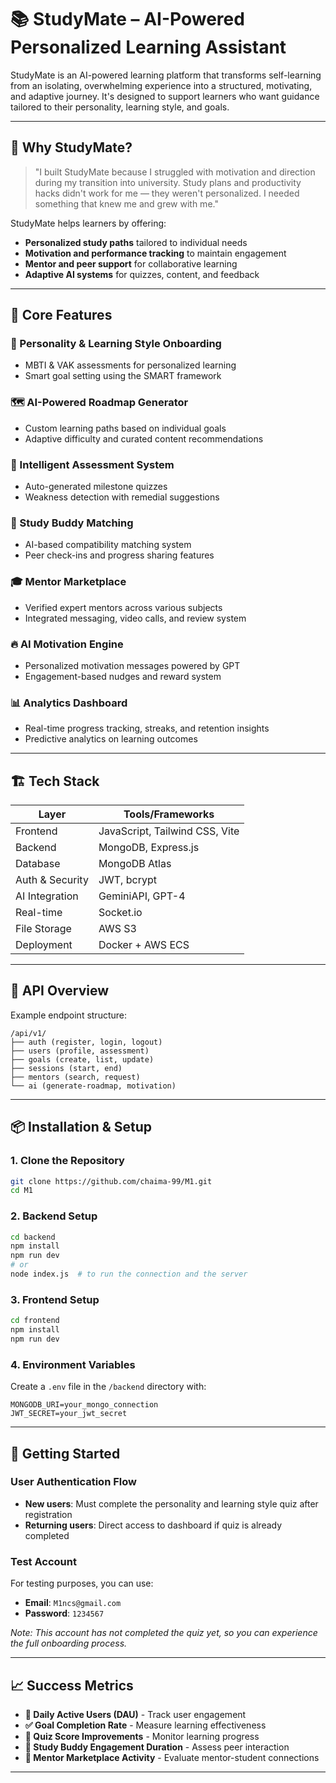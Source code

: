# 📚 StudyMate – AI-Powered Personalized Learning Assistant

StudyMate is an AI-powered learning platform that transforms self-learning from an isolating, overwhelming experience into a structured, motivating, and adaptive journey. It's designed to support learners who want guidance tailored to their personality, learning style, and goals.

---

## 🚀 Why StudyMate?

> "I built StudyMate because I struggled with motivation and direction during my transition into university. Study plans and productivity hacks didn't work for me — they weren't personalized. I needed something that knew me and grew with me."

StudyMate helps learners by offering:
- **Personalized study paths** tailored to individual needs
- **Motivation and performance tracking** to maintain engagement
- **Mentor and peer support** for collaborative learning
- **Adaptive AI systems** for quizzes, content, and feedback

---

## 🧠 Core Features

### 🧩 Personality & Learning Style Onboarding
- MBTI & VAK assessments for personalized learning
- Smart goal setting using the SMART framework

### 🗺️ AI-Powered Roadmap Generator
- Custom learning paths based on individual goals
- Adaptive difficulty and curated content recommendations

### 🧪 Intelligent Assessment System
- Auto-generated milestone quizzes
- Weakness detection with remedial suggestions

### 👯 Study Buddy Matching
- AI-based compatibility matching system
- Peer check-ins and progress sharing features

### 🎓 Mentor Marketplace
- Verified expert mentors across various subjects
- Integrated messaging, video calls, and review system

### 🔥 AI Motivation Engine
- Personalized motivation messages powered by GPT
- Engagement-based nudges and reward system

### 📊 Analytics Dashboard
- Real-time progress tracking, streaks, and retention insights
- Predictive analytics on learning outcomes

---

## 🏗️ Tech Stack

| Layer            | Tools/Frameworks                        |
|------------------|------------------------------------------|
| Frontend         | JavaScript, Tailwind CSS, Vite         |
| Backend          | MongoDB, Express.js                     |
| Database         | MongoDB Atlas                           |
| Auth & Security  | JWT, bcrypt                             |
| AI Integration   | GeminiAPI, GPT-4                        |
| Real-time        | Socket.io                               |
| File Storage     | AWS S3                                  |
| Deployment       | Docker + AWS ECS                        |

---

## 🧪 API Overview

Example endpoint structure:

```
/api/v1/
├── auth (register, login, logout)
├── users (profile, assessment)
├── goals (create, list, update)
├── sessions (start, end)
├── mentors (search, request)
└── ai (generate-roadmap, motivation)
```

---

## 📦 Installation & Setup

### 1. Clone the Repository

```bash
git clone https://github.com/chaima-99/M1.git
cd M1
```

### 2. Backend Setup

```bash
cd backend
npm install
npm run dev
# or
node index.js  # to run the connection and the server
```

### 3. Frontend Setup

```bash
cd frontend
npm install
npm run dev
```

### 4. Environment Variables

Create a `.env` file in the `/backend` directory with:

```env
MONGODB_URI=your_mongo_connection
JWT_SECRET=your_jwt_secret
```

---

## 🔑 Getting Started

### User Authentication Flow
- **New users**: Must complete the personality and learning style quiz after registration
- **Returning users**: Direct access to dashboard if quiz is already completed

### Test Account
For testing purposes, you can use:
- **Email**: `M1ncs@gmail.com`
- **Password**: `1234567`

*Note: This account has not completed the quiz yet, so you can experience the full onboarding process.*

---

## 📈 Success Metrics

- **📅 Daily Active Users (DAU)** - Track user engagement
- **✅ Goal Completion Rate** - Measure learning effectiveness
- **🧠 Quiz Score Improvements** - Monitor learning progress
- **🔁 Study Buddy Engagement Duration** - Assess peer interaction
- **💼 Mentor Marketplace Activity** - Evaluate mentor-student connections

---

